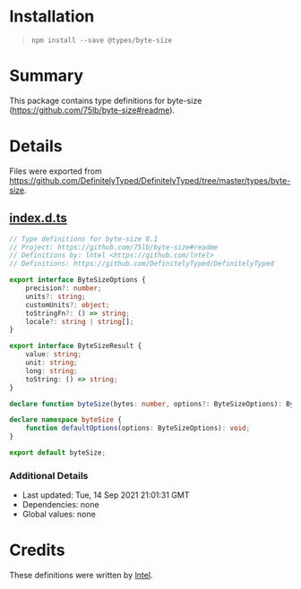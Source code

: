 # Installation
> `npm install --save @types/byte-size`

# Summary
This package contains type definitions for byte-size (https://github.com/75lb/byte-size#readme).

# Details
Files were exported from https://github.com/DefinitelyTyped/DefinitelyTyped/tree/master/types/byte-size.
## [index.d.ts](https://github.com/DefinitelyTyped/DefinitelyTyped/tree/master/types/byte-size/index.d.ts)
````ts
// Type definitions for byte-size 8.1
// Project: https://github.com/75lb/byte-size#readme
// Definitions by: lntel <https://github.com/lntel>
// Definitions: https://github.com/DefinitelyTyped/DefinitelyTyped

export interface ByteSizeOptions {
    precision?: number;
    units?: string;
    customUnits?: object;
    toStringFn?: () => string;
    locale?: string | string[];
}

export interface ByteSizeResult {
    value: string;
    unit: string;
    long: string;
    toString: () => string;
}

declare function byteSize(bytes: number, options?: ByteSizeOptions): ByteSizeResult;

declare namespace byteSize {
    function defaultOptions(options: ByteSizeOptions): void;
}

export default byteSize;

````

### Additional Details
 * Last updated: Tue, 14 Sep 2021 21:01:31 GMT
 * Dependencies: none
 * Global values: none

# Credits
These definitions were written by [lntel](https://github.com/lntel).

